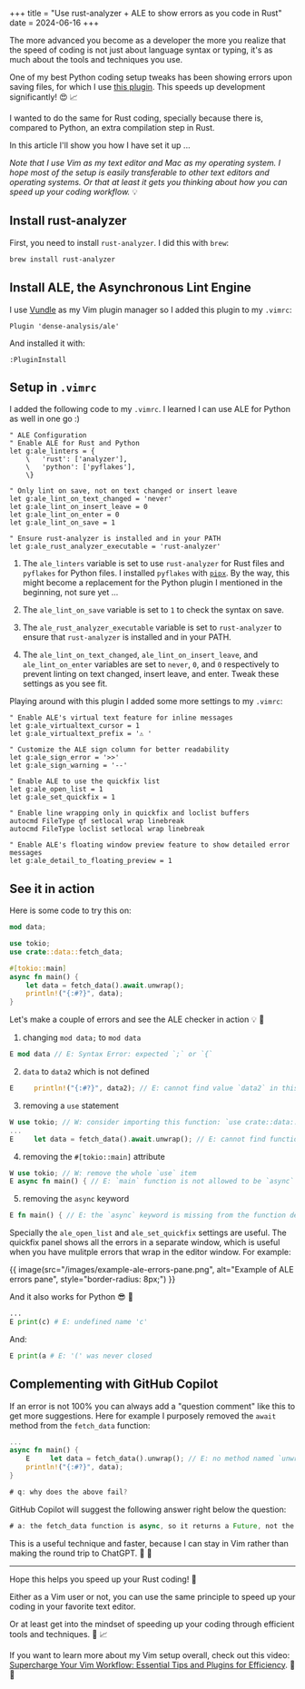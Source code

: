 +++
title = "Use rust-analyzer + ALE to show errors as you code in Rust"
date = 2024-06-16
+++

The more advanced you become as a developer the more you realize that the speed of coding is not just about language syntax or typing, it's as much about the tools and techniques you use.

One of my best Python coding setup tweaks has been showing errors upon saving files, for which I use [this plugin](https://gist.github.com/kyokley/0d7bb03eede831bea3fa). This speeds up development significantly! 😍 📈

I wanted to do the same for Rust coding, specially because there is, compared to Python, an extra compilation step in Rust.

In this article I'll show you how I have set it up ...

_Note that I use Vim as my text editor and Mac as my operating system. I hope most of the setup is easily transferable to other text editors and operating systems. Or that at least it gets you thinking about how you can speed up your coding workflow._ 💡

## Install rust-analyzer

First, you need to install `rust-analyzer`. I did this with `brew`:

```bash
brew install rust-analyzer
```

## Install ALE, the Asynchronous Lint Engine

I use [Vundle](https://github.com/VundleVim/Vundle.vim) as my Vim plugin manager so I added this plugin to my `.vimrc`:

```vim
Plugin 'dense-analysis/ale'
```

And installed it with:

```vim
:PluginInstall
```

## Setup in `.vimrc`

I added the following code to my `.vimrc`. I learned I can use ALE for Python as well in one go :)

```vim
" ALE Configuration
" Enable ALE for Rust and Python
let g:ale_linters = {
    \   'rust': ['analyzer'],
    \   'python': ['pyflakes'],
    \}

" Only lint on save, not on text changed or insert leave
let g:ale_lint_on_text_changed = 'never'
let g:ale_lint_on_insert_leave = 0
let g:ale_lint_on_enter = 0
let g:ale_lint_on_save = 1

" Ensure rust-analyzer is installed and in your PATH
let g:ale_rust_analyzer_executable = 'rust-analyzer'
```

1. The `ale_linters` variable is set to use `rust-analyzer` for Rust files and `pyflakes` for Python files. I installed `pyflakes` with [`pipx`](https://www.youtube.com/watch?v=xvCShK1Bqxk). By the way, this might become a replacement for the Python plugin I mentioned in the beginning, not sure yet ...

2. The `ale_lint_on_save` variable is set to `1` to check the syntax on save.

3. The `ale_rust_analyzer_executable` variable is set to `rust-analyzer` to ensure that `rust-analyzer` is installed and in your PATH.

4. The `ale_lint_on_text_changed`, `ale_lint_on_insert_leave`, and `ale_lint_on_enter` variables are set to `never`, `0`, and `0` respectively to prevent linting on text changed, insert leave, and enter. Tweak these settings as you see fit.

Playing around with this plugin I added some more settings to my `.vimrc`:

```vim
" Enable ALE's virtual text feature for inline messages
let g:ale_virtualtext_cursor = 1
let g:ale_virtualtext_prefix = '⚠ '

" Customize the ALE sign column for better readability
let g:ale_sign_error = '>>'
let g:ale_sign_warning = '--'

" Enable ALE to use the quickfix list
let g:ale_open_list = 1
let g:ale_set_quickfix = 1

" Enable line wrapping only in quickfix and loclist buffers
autocmd FileType qf setlocal wrap linebreak
autocmd FileType loclist setlocal wrap linebreak

" Enable ALE's floating window preview feature to show detailed error messages
let g:ale_detail_to_floating_preview = 1
```

## See it in action

Here is some code to try this on:

```rust
mod data;

use tokio;
use crate::data::fetch_data;

#[tokio::main]
async fn main() {
    let data = fetch_data().await.unwrap();
    println!("{:#?}", data);
}
```

Let's make a couple of errors and see the ALE checker in action 💡 🚀

1. changing `mod data;` to `mod data`

```rust
E mod data // E: Syntax Error: expected `;` or `{`
```

2. `data` to `data2` which is not defined

```rust
E     println!("{:#?}", data2); // E: cannot find value `data2` in this scope
```

3. removing a `use` statement

```rust
W use tokio; // W: consider importing this function: `use crate::data::fetch_data; `
...
E     let data = fetch_data().await.unwrap(); // E: cannot find function `fetch_data` in this scope not found in this sc
```

4. removing the `#[tokio::main]` attribute

```rust
W use tokio; // W: remove the whole `use` item
E async fn main() { // E: `main` function is not allowed to be `async` `main` function is not allowed to be `async`
```

5. removing the `async` keyword

```rust
E fn main() { // E: the `async` keyword is missing from the function declaration
```

Specially the `ale_open_list` and `ale_set_quickfix` settings are useful. The quickfix panel shows all the errors in a separate window, which is useful when you have mulitple errors that wrap in the editor window. For example:

{{ image(src="/images/example-ale-errors-pane.png", alt="Example of ALE errors pane", style="border-radius: 8px;") }}

And it also works for Python 😎 🎉

```python
...
E print(c) # E: undefined name 'c'
```

And:

```python
E print(a # E: '(' was never closed
```

## Complementing with GitHub Copilot

If an error is not 100% you can always add a "question comment" like this to get more suggestions. Here for example I purposely removed the `await` method from the `fetch_data` function:

```rust
...
async fn main() {
    E     let data = fetch_data().unwrap(); // E: no method named `unwrap` found for opaque type `impl Future<Output = Resul…
    println!("{:#?}", data);
}

# q: why does the above fail?
```

GitHub Copilot will suggest the following answer right below the question:

```rust
# a: the fetch_data function is async, so it returns a Future, not the data itself
```

This is a useful technique and faster, because I can stay in Vim rather than making the round trip to ChatGPT. 🤖 🚀

---
Hope this helps you speed up your Rust coding! 🦀

Either as a Vim user or not, you can use the same principle to speed up your coding in your favorite text editor.

Or at least get into the mindset of speeding up your coding through efficient tools and techniques. 💪 📈

If you want to learn more about my Vim setup overall, check out this video: [Supercharge Your Vim Workflow: Essential Tips and Plugins for Efficiency](https://www.youtube.com/watch?v=B9tZyFXr1Yw). 🎥 🚀
